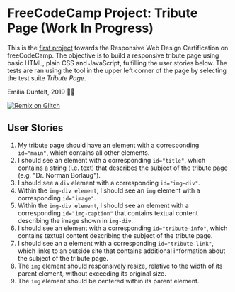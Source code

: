 FreeCodeCamp Project: Tribute Page (Work In Progress)
=================

This is the [first project](https://www.freecodecamp.org/learn/responsive-web-design/responsive-web-design-projects/build-a-tribute-page) towards the Responsive Web Design Certification on freeCodeCamp. The objective is to build a responsive tribute page using basic HTML, plain CSS and JavaScript, fulfilling the user stories below. The tests are ran using the tool in the upper left corner of the page by selecting the test suite *Tribute Page*.

Emilia Dunfelt, 2019 👩‍💻

[![Remix on Glitch](https://cdn.glitch.com/2703baf2-b643-4da7-ab91-7ee2a2d00b5b%2Fremix-button.svg)](https://glitch.com/edit/#!/import/github/edunfelt/euler-tribute-page)



User Stories
--------------

1. My tribute page should have an element with a corresponding `id="main"`, which contains all other elements.
2. I should see an element with a corresponding `id="title"`, which contains a string (i.e. text) that describes the subject of the tribute page (e.g. "Dr. Norman Borlaug").
3. I should see a `div` element with a corresponding `id="img-div"`.
4. Within the `img-div element`, I should see an `img` element with a corresponding `id="image"`.
5. Within the `img-div element`, I should see an element with a corresponding `id="img-caption"` that contains textual content describing the image shown in `img-div`.
6. I should see an element with a corresponding `id="tribute-info"`, which contains textual content describing the subject of the tribute page.
7. I should see an a element with a corresponding `id="tribute-link"`, which links to an outside site that contains additional information about the subject of the tribute page.
8. The `img` element should responsively resize, relative to the width of its parent element, without exceeding its original size.
9. The `img` element should be centered within its parent element.
